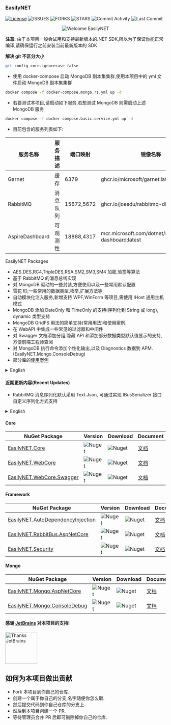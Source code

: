 ### EasilyNET

[![License][1]][2] ![ISSUES][3] ![FORKS][4] ![STARS][5] ![Commit Activity][6] ![Last Commit][7]

<div style="text-align: center;">
    <img alt="Welcome EasilyNET" src="https://repobeats.axiom.co/api/embed/cd2c97db26ee6fe230353beefd5d532448054f0a.svg" />
</div>

**注意:** 由于本项目一般会试用和支持最新版本的.NET SDK,所以为了保证你能正常编译,请确保运行之前安装当前最新版本的 SDK

**解决 git 不区分大小**

```bash
git config core.ignorecase false
```

-   使用 docker-compose 启动 MongoDB 副本集集群,使用本项目中的 yml 文件启动 MongoDB 副本集集群

```bash
docker compose -f docker-compose.mongo.rs.yml up -d
```

-   若要测试本项目,请启动如下服务,若想测试 MongoDB 则需启动上述 MongoDB 服务

```bash
docker compose -f docker-compose.basic.service.yml up -d
```

-   目前包含的服务列表如下:

| 服务名称        | 服务描述 | 端口映射   | 镜像名称                                                 |
| --------------- | -------- | ---------- | -------------------------------------------------------- |
| Garnet          | 缓存     | 6379       | ghcr.io/microsoft/garnet:latest                          |
| RabbitMQ        | 消息队列 | 15672,5672 | ghcr.io/joesdu/rabbitmq-dlx:latest                       |
| AspireDashboard | 可观测性 | 18888,4317 | mcr.microsoft.com/dotnet/nightly/aspire-dashboard:latest |

EasilyNET Packages

-   AES,DES,RC4,TripleDES,RSA,SM2,SM3,SM4 加密,验签等算法
-   基于 RabbitMQ 的消息总线实现
-   对 MongoDB 驱动的一些封装,方便使用以及一些常用默认配置
-   雪花 ID,一些常用的数据类型,枚举,扩展方法等
-   自动模块化注入服务,新增支持 WPF,WinForm 等项目,需使用 IHost 通用主机模式
-   MongoDB 添加 DateOnly 和 TimeOnly 的支持(序列化到 String 或 long), dynamic 类型支持
-   MongoDB GridFS 用法的简单支持(常用用法)和使用案例.
-   在 WebAPI 中集成一些常见的过滤器和中间件
-   对 Swagger 文档添加分组,隐藏 API 和添加部分数据类型默认值显示的支持,方便前端工程师查阅
-   对 MongoDB 执行命令添加个性化输出,以及 Diagnostics 数据到 APM.(EasilyNET.Mongo.ConsoleDebug)
-   部分库的[使用案例](./sample/WebApi.Test.Unit/README.md)

<details>
<summary style="font-size: 14px">English</summary>

-   AES,DES,RC4,TripleDES,RSA,SM2,SM3,SM4 encryption, signature verification and other algorithms.
-   Message bus implementation based on RabbitMQ.
-   Some encapsulation of MongoDB driver for easy use and some common default configurations.
-   Snowflake ID, some common data types, enumerations, extension methods, etc.
-   Automatic modular injection services, adding support for WPF, WinForm and other projects, using IHost common host
    mode.
-   Added support for DateOnly and TimeOnly in MongoDB(serialized to String or long), dynamic type support.
-   Simple support for MongoDB GridFS usage (common usage) and usage examples.
-   Integration of some common filters and middleware in WebAPI.
-   Added support for grouping, hiding APIs, and displaying default values for some data types in Swagger documents,
    making it easier for front-end engineers to refer to.
-   Added personalized output for executing MongoDB commands, Diagnostics data to APM (EasilyNET.Mongo.ConsoleDebug).
-   [Usage examples](./sample/WebApi.Test.Unit/README.md) of some libraries.

</details>

#### 近期更新内容(Recent Updates)

-   RabbitMQ 消息序列化默认采用 Text.Json, 可通过实现 IBusSerializer 接口自定义序列化方式支持

<details>
<summary style="font-size: 14px">English</summary>

-   RabbitMQ message serialization defaults to Text.Json, custom serialization methods can be supported by implementing
    the IBusSerializer interface

</details>

#### Core

| NuGet Package                   | Version      | Download     | Document                                          |
| ------------------------------- | ------------ | ------------ | ------------------------------------------------- |
| [EasilyNET.Core][8]             | ![Nuget][9]  | ![Nuget][10] | [文档](./src/EasilyNET.Core/README.md)            |
| [EasilyNET.WebCore][14]         | ![Nuget][15] | ![Nuget][16] | [文档](./src/EasilyNET.WebCore/README.md)         |
| [EasilyNET.WebCore.Swagger][17] | ![Nuget][18] | ![Nuget][19] | [文档](./src/EasilyNET.WebCore.Swagger/README.md) |

#### Framework

| NuGet Package                           | Version      | Download     | Document                                                  |
| --------------------------------------- | ------------ | ------------ | --------------------------------------------------------- |
| [EasilyNET.AutoDependencyInjection][20] | ![Nuget][21] | ![Nuget][22] | [文档](./src/EasilyNET.AutoDependencyInjection/README.md) |
| [EasilyNET.RabbitBus.AspNetCore][23]    | ![Nuget][24] | ![Nuget][25] | [文档](./src/EasilyNET.RabbitBus.AspNetCore/README.md)    |
| [EasilyNET.Security][26]                | ![Nuget][27] | ![Nuget][28] | [文档](./src/EasilyNET.Security/README.md)                |

#### Mongo

| NuGet Package                      | Version      | Download     | Document                                             |
| ---------------------------------- | ------------ | ------------ | ---------------------------------------------------- |
| [EasilyNET.Mongo.AspNetCore][29]   | ![Nuget][30] | ![Nuget][31] | [文档](./src/EasilyNET.Mongo.AspNetCore/README.md)   |
| [EasilyNET.Mongo.ConsoleDebug][32] | ![Nuget][33] | ![Nuget][34] | [文档](./src/EasilyNET.Mongo.ConsoleDebug/README.md) |

#### 感谢 [JetBrains](https://www.jetbrains.com/shop/eform/opensource) 对本项目的支持!

<img alt="Thanks JetBrains" src="https://www.jetbrains.com/shop/static/images/jetbrains-logo-inv.svg" height="100">

## 如何为本项目做出贡献

-   Fork 本项目到你自己的仓库.
-   创建一个属于你自己的分支,名字随便你怎么取.
-   然后提交代码到你自己仓库的分支上.
-   然后到本项目创建一个 PR.
-   等待管理员合并 PR 后即可删除掉你自己的仓库.

<!--文档中的各项链接-->

[1]: https://img.shields.io/badge/License-MIT-brightgreen.svg
[2]: LICENSE
[3]: https://img.shields.io/github/issues/EasilyNET/EasilyNET
[4]: https://img.shields.io/github/forks/EasilyNET/EasilyNET
[5]: https://img.shields.io/github/stars/EasilyNET/EasilyNET
[6]: https://img.shields.io/github/commit-activity/y/EasilyNET/EasilyNET
[7]: https://img.shields.io/github/last-commit/EasilyNET/EasilyNET
[8]: https://www.nuget.org/packages/EasilyNET.Core
[9]: https://img.shields.io/nuget/v/EasilyNET.Core
[10]: https://img.shields.io/nuget/dt/EasilyNET.Core
[14]: https://www.nuget.org/packages/EasilyNET.WebCore
[15]: https://img.shields.io/nuget/v/EasilyNET.WebCore
[16]: https://img.shields.io/nuget/dt/EasilyNET.WebCore
[17]: https://www.nuget.org/packages/EasilyNET.WebCore.Swagger
[18]: https://img.shields.io/nuget/v/EasilyNET.WebCore.Swagger
[19]: https://img.shields.io/nuget/dt/EasilyNET.WebCore.Swagger
[20]: https://www.nuget.org/packages/EasilyNET.AutoDependencyInjection
[21]: https://img.shields.io/nuget/v/EasilyNET.AutoDependencyInjection
[22]: https://img.shields.io/nuget/dt/EasilyNET.AutoDependencyInjection
[23]: https://www.nuget.org/packages/EasilyNET.RabbitBus.AspNetCore
[24]: https://img.shields.io/nuget/v/EasilyNET.RabbitBus.AspNetCore
[25]: https://img.shields.io/nuget/dt/EasilyNET.RabbitBus.AspNetCore
[26]: https://www.nuget.org/packages/EasilyNET.Security
[27]: https://img.shields.io/nuget/v/EasilyNET.Security
[28]: https://img.shields.io/nuget/dt/EasilyNET.Security
[29]: https://www.nuget.org/packages/EasilyNET.Mongo.AspNetCore
[30]: https://img.shields.io/nuget/v/EasilyNET.Mongo.AspNetCore
[31]: https://img.shields.io/nuget/dt/EasilyNET.Mongo.AspNetCore
[32]: https://www.nuget.org/packages/EasilyNET.Mongo.ConsoleDebug
[33]: https://img.shields.io/nuget/v/EasilyNET.Mongo.ConsoleDebug
[34]: https://img.shields.io/nuget/dt/EasilyNET.Mongo.ConsoleDebug

